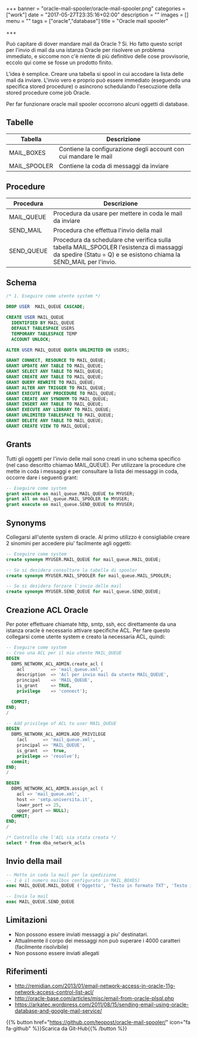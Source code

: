 +++
banner = "oracle-mail-spooler/oracle-mail-spooler.png"
categories = ["work"]
date = "2017-05-27T23:35:16+02:00"
description = ""
images = []
menu = ""
tags = ["oracle","database"]
title = "Oracle mail spooler"

+++

Può capitare di dover mandare mail da Oracle ? Si. Ho fatto questo script per l'invio di mail da una istanza Oracle per risolvere un problema immediato, e siccome non c'è niente di più definitivo delle cose provvisorie, eccolo qui come se fosse un prodotto finito.

<!--more-->

L'idea è semplice. Creare una tabella si spool in cui accodare la lista delle mail da inviare. L'invio vero e proprio può essere immediato (eseguendo una specifica stored procedure) o asincrono schedulando l'esecuzione della stored procedure come job Oracle.

Per far funzionare oracle mail spooler occorrono alcuni oggetti di database.

## Tabelle

| Tabella | Descrizione |
|---------|-------------|
| MAIL_BOXES | Contiene la configurazione degli account con cui mandare le mail |
| MAIL_SPOOLER | Contiene la coda di messaggi da inviare |

Procedure
---

| Procedura  | Descrizione |
|------------|-------------|
| MAIL_QUEUE | Procedura da usare per mettere in coda le mail da inviare |
| SEND_MAIL  | Procedura che effettua l'invio della mail |
| SEND_QUEUE | Procedura da schedulare che verifica sulla tabella MAIL_SPOOLER l'esistenza di massaggi da spedire (Statu = Q) e se esistono chiama la SEND_MAIL per l'invio. |

## Schema

```sql
/* 1. Eseguire come utente system */

DROP USER  MAIL_QUEUE CASCADE;

CREATE USER MAIL_QUEUE
  IDENTIFIED BY MAIL_QUEUE
  DEFAULT TABLESPACE USERS
  TEMPORARY TABLESPACE TEMP
  ACCOUNT UNLOCK;

ALTER USER MAIL_QUEUE QUOTA UNLIMITED ON USERS;

GRANT CONNECT, RESOURCE TO MAIL_QUEUE;
GRANT UPDATE ANY TABLE TO MAIL_QUEUE;
GRANT SELECT ANY TABLE TO MAIL_QUEUE;
GRANT CREATE ANY TABLE TO MAIL_QUEUE;
GRANT QUERY REWRITE TO MAIL_QUEUE;
GRANT ALTER ANY TRIGGER TO MAIL_QUEUE;
GRANT EXECUTE ANY PROCEDURE TO MAIL_QUEUE;
GRANT CREATE ANY SYNONYM TO MAIL_QUEUE;
GRANT INSERT ANY TABLE TO MAIL_QUEUE;
GRANT EXECUTE ANY LIBRARY TO MAIL_QUEUE;
GRANT UNLIMITED TABLESPACE TO MAIL_QUEUE;
GRANT DELETE ANY TABLE TO MAIL_QUEUE;
GRANT CREATE VIEW TO MAIL_QUEUE;
```

## Grants

Tutti gli oggetti per l'invio delle mail sono creati in uno schema specifico (nel caso descritto chiamao MAIL_QUEUE).
Per utilizzare la procedure che mette in coda i messaggi e per consultare la lista dei messaggi in coda, occorre dare i seguenti grant:

```sql
-- Eseguire come system
grant execute on mail_queue.MAIL_QUEUE to MYUSER;
grant all on mail_queue.MAIL_SPOOLER to MYUSER;
grant execute on mail_queue.SEND_QUEUE to MYUSER;
```

## Synonyms

Collegarsi all'utente system di oracle.
Al primo utilizzo è consigliabile creare 2 sinomini per accedere piu' facilmente agli oggetti:

```sql
-- Eseguire come system
create synonym MYUSER.MAIL_QUEUE for mail_queue.MAIL_QUEUE;

-- Se si desidera consultare la tabella di spooler
create synonym MYUSER.MAIL_SPOOLER for mail_queue.MAIL_SPOOLER;

-- Se si desidera forzare l'invio delle mail
create synonym MYUSER.SEND_QUEUE for mail_queue.SEND_QUEUE;
```

## Creazione ACL Oracle

Per poter effettuare chiamate http, smtp, ssh, ecc direttamente da una istanza oracle è necessario attivare specifiche ACL.
Per fare questo collegarsi come utente system e creato la necessaria ACL, quindi:

```sql
-- Eseguire come system
-- Creo una ACL per il mio utente MAIL_QUEUE
BEGIN
  DBMS_NETWORK_ACL_ADMIN.create_acl (
    acl          => 'mail_queue.xml',
    description  => 'Acl per invio mail da utente MAIL_QUEUE',
    principal    => 'MAIL_QUEUE',
    is_grant     => TRUE,
    privilege    => 'connect');

  COMMIT;
END;
/

-- Add privilege of ACL to user MAIL_QUEUE
BEGIN
  DBMS_NETWORK_ACL_ADMIN.ADD_PRIVILEGE
    (acl      => 'mail_queue.xml',
    principal => 'MAIL_QUEUE',
    is_grant  =>  true,
    privilege => 'resolve');
  commit;
END;
/

BEGIN
  DBMS_NETWORK_ACL_ADMIN.assign_acl (
    acl => 'mail_queue.xml',
    host => 'smtp.universita.it',
    lower_port => 25,
    upper_port => NULL);
  COMMIT;
END;
/
```

```sql
/* Controllo che l'ACL sia stata creata */
select * from dba_network_acls
```

## Invio della mail

```sql
-- Mette in coda la mail per la spedizione
-- 1 è il numero mailbox configurato in MAIL_BOXES)
exec MAIL_QUEUE.MAIL_QUEUE ('Oggetto', 'Testo in formato TXT', 'Testo in formato HTML', 'destinatazio@gmail.com', 1)

-- Invia la mail
exec MAIL_QUEUE.SEND_QUEUE
```

## Limitazioni

- Non possono essere inviati messaggi a piu' destinatari.
- Attualmente il corpo dei messaggi non può superare i 4000 caratteri (facilmente risolvibile)
- Non possono essere inviati allegati

## Riferimenti

* http://remidian.com/2013/01/email-network-access-in-oracle-11g-network-access-control-list-acl/
* http://oracle-base.com/articles/misc/email-from-oracle-plsql.php
* https://arkatec.wordpress.com/2011/08/15/sending-email-using-oracle-database-and-google-mail-service/

{{% button href="https://github.com/teopost/oracle-mail-spooler/" icon="fa fa-github" %}}Scarica da Git-Hub{{% /button %}}
<br/>
